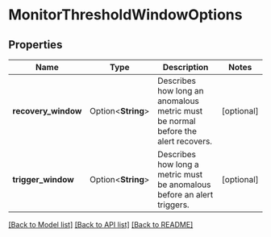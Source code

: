 # MonitorThresholdWindowOptions

## Properties

Name | Type | Description | Notes
------------ | ------------- | ------------- | -------------
**recovery_window** | Option<**String**> | Describes how long an anomalous metric must be normal before the alert recovers. | [optional]
**trigger_window** | Option<**String**> | Describes how long a metric must be anomalous before an alert triggers. | [optional]

[[Back to Model list]](../README.md#documentation-for-models) [[Back to API list]](../README.md#documentation-for-api-endpoints) [[Back to README]](../README.md)


